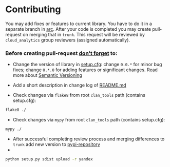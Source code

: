 # **Contributing**

You may add fixes or features to current library.
You have to do it in a separate branch in [arc](https://docs.yandex-team.ru/arc/). After your code is completed you may create pull-request on merging that in `trunk`. This request will be reviewed by `cloud_analytics` group reviewers (assigned automatically).


### **Before creating pull-request <u>don't forget</u> to:**

 - Change the version of library in [setup.cfg](setup.cfg): change `0.0.*` for minor bug fixes; change `0.*.0` for adding features or significant changes. Read more about [Semantic Versioning](http://semver.org/)
 
 - Add a short description in change log of [README.md](README.md#change-log)
 
 - Check changes via `flake8` from root `clan_tools` path (contains setup.cfg):

```bash
flake8 ./
```

 - Check changes via `mypy` from root `clan_tools` path (contains setup.cfg):
```bash
mypy ./
```

 - After successful completing review process and merging differences to `trunk` add new version to [pypi-repository](https://wiki.yandex-team.ru/pypi/)
 - 
```bash
python setup.py sdist upload -r yandex
```
